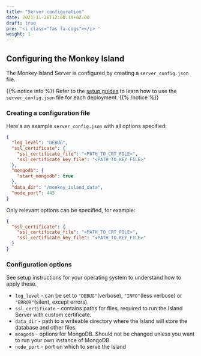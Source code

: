 ```yaml
---
title: "Server configuration"
date: 2021-11-26T12:00:19+02:00
draft: true
pre: '<i class="fas fa-cogs"></i> '
weight: 1
---
```


## Configuring the Monkey Island

The Monkey Island Server is configured by creating a `server_config.json` file.

{{% notice info %}}
Refer to the [setup guides](../../setup/) to learn how to use
the `server_config.json` file for each deployment.
{{% /notice %}}

### Creating a configuration file

Here's an example `server_config.json` with all options specified:
```json
{
  "log_level": "DEBUG",
  "ssl_certificate": {
    "ssl_certificate_file": "<PATH_TO_CRT_FILE>",
    "ssl_certificate_key_file": "<PATH_TO_KEY_FILE>"
  },
  "mongodb": {
    "start_mongodb": true
  },
  "data_dir": "/monkey_island_data",
  "node_port": 443
}
```

Only relevant options can be specified, for example:
```json
{
  "ssl_certificate": {
    "ssl_certificate_file": "<PATH_TO_CRT_FILE>",
    "ssl_certificate_key_file": "<PATH_TO_KEY_FILE>"
  }
}
```

### Configuration options

See setup instructions for your operating system to understand how to apply these.

 - `log_level` - can be set to `"DEBUG"`(verbose), `"INFO"`(less verbose) or `"ERROR"`(silent, except errors).
 - `ssl_certificate` - contains paths for files, required to run the Island Server with custom certificate.
 - `data_dir` - path to a writeable directory where the Island will store the database and other files.
 - `mongodb` - options for MongoDB. Should not be changed unless you want to run your own instance of MongoDB.
 - `node_port` - port on which to serve the Island
